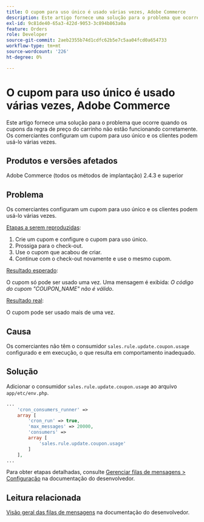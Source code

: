 ```yaml
---
title: O cupom para uso único é usado várias vezes, Adobe Commerce
description: Este artigo fornece uma solução para o problema que ocorre quando os cupons da regra de preço do carrinho não estão funcionando corretamente. Os comerciantes configuram um cupom para uso único e os clientes podem usá-lo várias vezes.
exl-id: 9c81de40-65a3-422d-9053-3c894b863a0a
feature: Orders
role: Developer
source-git-commit: 2aeb2355b74d1cdfc62b5e7c5aa04fcd0a654733
workflow-type: tm+mt
source-wordcount: '226'
ht-degree: 0%

---
```


# O cupom para uso único é usado várias vezes, Adobe Commerce

Este artigo fornece uma solução para o problema que ocorre quando os cupons da regra de preço do carrinho não estão funcionando corretamente. Os comerciantes configuram um cupom para uso único e os clientes podem usá-lo várias vezes.


## Produtos e versões afetados

Adobe Commerce (todos os métodos de implantação) 2.4.3 e superior

## Problema

Os comerciantes configuram um cupom para uso único e os clientes podem usá-lo várias vezes.

<u>Etapas a serem reproduzidas</u>:

1. Crie um cupom e configure o cupom para uso único.
1. Prossiga para o check-out.
1. Use o cupom que acabou de criar.
1. Continue com o check-out novamente e use o mesmo cupom.

<u>Resultado esperado</u>:

O cupom só pode ser usado uma vez. Uma mensagem é exibida: *O código do cupom &quot;COUPON_NAME&quot; não é válido*.

<u>Resultado real</u>:

O cupom pode ser usado mais de uma vez.


## Causa

Os comerciantes não têm o consumidor `sales.rule.update.coupon.usage` configurado e em execução, o que resulta em comportamento inadequado.

## Solução

Adicionar o consumidor `sales.rule.update.coupon.usage` ao arquivo `app/etc/env.php`.

```php
...
    'cron_consumers_runner' =>
    array [
        'cron_run' => true,
        'max_messages' => 20000,
        'consumers' =>
        array [
            'sales.rule.update.coupon.usage'
        ]
    ],
...
```

Para obter etapas detalhadas, consulte [Gerenciar filas de mensagens > Configuração](https://experienceleague.adobe.com/pt-br/docs/commerce-operations/configuration-guide/message-queues/manage-message-queues#configuration) na documentação do desenvolvedor.

## Leitura relacionada

[Visão geral das filas de mensagens](https://experienceleague.adobe.com/pt-br/docs/commerce-operations/configuration-guide/message-queues/message-queue-framework) na documentação do desenvolvedor.
